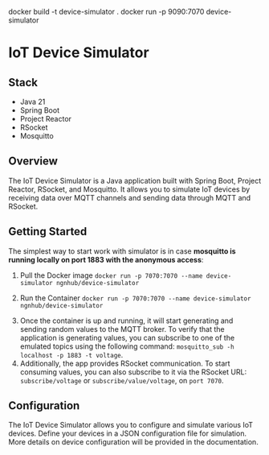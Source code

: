 docker build -t device-simulator .
docker run -p 9090:7070 device-simulator 

# IoT Device Simulator

## Stack
- Java 21
- Spring Boot
- Project Reactor
- RSocket
- Mosquitto

## Overview
The IoT Device Simulator is a Java application built with Spring Boot, Project Reactor, RSocket, and Mosquitto. It allows you to simulate IoT devices by receiving data over MQTT channels and sending data through MQTT and RSocket.

## Getting Started
The simplest way to start work with simulator is in case **mosquitto is running locally on port 1883 with the anonymous access**: <p>
1. Pull the Docker image `docker run -p 7070:7070 --name device-simulator ngnhub/device-simulator`<p>
2. Run the Container `docker run -p 7070:7070 --name device-simulator ngnhub/device-simulator`<p>
3. Once the container is up and running, it will start generating and sending random values to the MQTT broker. To verify that the application is generating values, 
you can subscribe to one of the emulated topics using the following command:
`mosquitto_sub -h localhost -p 1883 -t voltage`.
4. Additionally, the app provides RSocket communication. To start consuming values, you can also subscribe to it via the RSocket URL:
`subscribe/voltage` or `subscribe/value/voltage`, on `port 7070`.

## Configuration
The IoT Device Simulator allows you to configure and simulate various IoT devices. Define your devices in a JSON configuration file for simulation. More details on device configuration will be provided in the documentation.